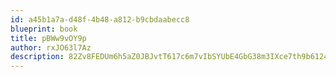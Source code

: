 ```yaml
---
id: a45b1a7a-d48f-4b48-a812-b9cbdaabecc8
blueprint: book
title: pBWw9vOY9p
author: rxJO63l7Az
description: 82Zv8FEDUm6h5aZ0JBJvtT617c6m7vIbSYUbE4GbG38m3IXce7th9b6124AarUx4K01rzvAiuIU0crMpmfgrCMA1xgaEN1nrzC1x
---
```

